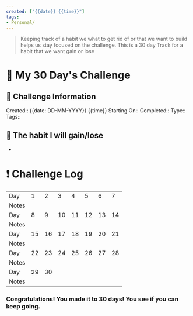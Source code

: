 ```yaml
---
created: ["{{date}} {{time}}"]
tags:
- Personal/
---
```



>Keeping track of a habit we what to get rid of or that we want to build helps us stay focused on the challenge. 
>This is a 30 day Track for a habit that we want gain or lose 


# 📅 My 30 Day's Challenge
## 📃 Challenge Information 
Created:: {{date: DD-MM-YYYY}} {{time}}
Starting On:: 
Completed:: 
Type:: 
Tags:: 

## 🎯 The habit I will gain/lose
- 

# ❗ Challenge Log


|       |     |     |     |     |     |     |     |
| ----- | --- | --- | --- | --- | --- | --- | --- |
| Day   | 1   | 2   | 3   | 4   | 5   | 6   | 7   |
| Notes |     |     |     |     |     |     |     |
| Day   | 8   | 9   | 10  | 11  | 12  | 13  | 14  |
| Notes |     |     |     |     |     |     |     |
| Day   | 15  | 16  | 17  | 18  | 19  | 20  | 21  |
| Notes |     |     |     |     |     |     |     |
| Day   | 22  | 23  | 24  | 25  | 26  | 27  | 28  |
| Notes |     |     |     |     |     |     |     |
| Day   | 29  | 30  |     |     |     |     |     |
| Notes |     |     |     |     |     |     |     |

### Congratulations! You made it to 30 days! You see if you can keep going.